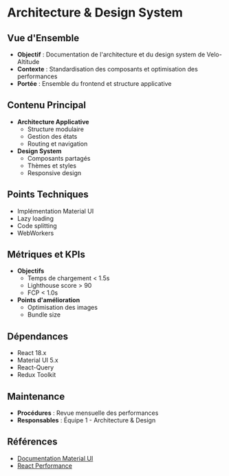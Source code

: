 # Architecture & Design System

## Vue d'Ensemble
- **Objectif** : Documentation de l'architecture et du design system de Velo-Altitude
- **Contexte** : Standardisation des composants et optimisation des performances
- **Portée** : Ensemble du frontend et structure applicative

## Contenu Principal
- **Architecture Applicative**
  - Structure modulaire
  - Gestion des états
  - Routing et navigation
- **Design System**
  - Composants partagés
  - Thèmes et styles
  - Responsive design

## Points Techniques
- Implémentation Material UI
- Lazy loading
- Code splitting
- WebWorkers

## Métriques et KPIs
- **Objectifs**
  - Temps de chargement < 1.5s
  - Lighthouse score > 90
  - FCP < 1.0s
- **Points d'amélioration**
  - Optimisation des images
  - Bundle size

## Dépendances
- React 18.x
- Material UI 5.x
- React-Query
- Redux Toolkit

## Maintenance
- **Procédures** : Revue mensuelle des performances
- **Responsables** : Équipe 1 - Architecture & Design

## Références
- [Documentation Material UI](https://mui.com/material-ui/getting-started/overview/)
- [React Performance](https://reactjs.org/docs/optimizing-performance.html)
